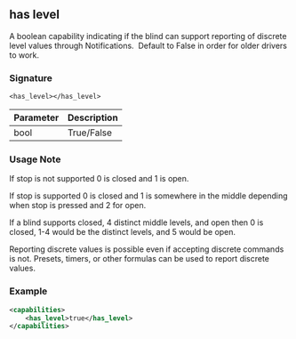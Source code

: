 ## has level

A boolean capability indicating if the blind can support reporting of discrete level values through Notifications.  Default to False in order for older drivers to work.


### Signature

`<has_level></has_level>`


| Parameter | Description |
| --- | --- |
| bool | True/False |


### Usage Note

If stop is not supported 0 is closed and 1 is open. 

If stop is supported 0 is closed and 1 is somewhere in the middle depending when stop is pressed and 2 for open.

If a blind supports closed, 4 distinct middle levels, and open then 0 is closed, 1-4 would be the distinct levels, and 5 would be open.

Reporting discrete values is possible even if accepting discrete commands is not. Presets, timers, or other formulas can be used to report discrete values.


### Example

```xml
<capabilities>
    <has_level>true</has_level>
</capabilities>
```

